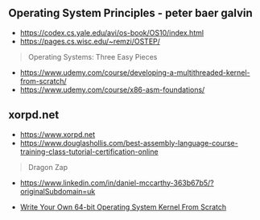 ## Operating System Principles - peter baer galvin
* https://codex.cs.yale.edu/avi/os-book/OS10/index.html
* https://pages.cs.wisc.edu/~remzi/OSTEP/

> Operating Systems: Three Easy Pieces
* https://www.udemy.com/course/developing-a-multithreaded-kernel-from-scratch/
* https://www.udemy.com/course/x86-asm-foundations/


## xorpd.net
* https://www.xorpd.net
* https://www.douglashollis.com/best-assembly-language-course-training-class-tutorial-certification-online

> Dragon Zap
* https://www.linkedin.com/in/daniel-mccarthy-363b67b5/?originalSubdomain=uk

* [Write Your Own 64-bit Operating System Kernel From Scratch](https://www.youtube.com/playlist?list=PLZQftyCk7_SeZRitx5MjBKzTtvk0pHMtp)
